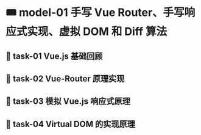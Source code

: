 # &#x1F39F; model-01 手写 Vue Router、手写响应式实现、虚拟 DOM 和 Diff 算法

## &#x1F964; task-01 Vue.js 基础回顾

## &#x1F964; task-02 Vue-Router 原理实现

## &#x1F964; task-03 模拟 Vue.js 响应式原理

## &#x1F964; task-04 Virtual DOM 的实现原理
